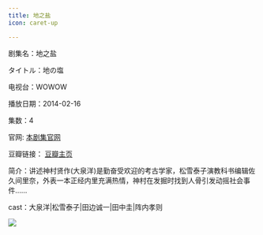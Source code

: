 ```yaml
---
title: 地之盐
icon: caret-up

---
```


剧集名：地之盐

タイトル：地の塩

电视台：WOWOW

播放日期：2014-02-16

集数：4

官网: [本剧集官网](https://www.wowow.co.jp/detail/104621)

豆瓣链接： [豆瓣主页](https://movie.douban.com/subject/25780632/)


简介：讲述神村贤作(大泉洋)是勤奋受欢迎的考古学家，松雪泰子演教科书编辑佐久间里奈，外表一本正经内里充满热情，神村在发掘时找到人骨引发动摇社会事件…… ​​​

cast：大泉洋|松雪泰子|田边诚一|田中圭|阵内孝则

![](https://listpic.tsgsanjiao.com/2014/2014dzy.jpg)